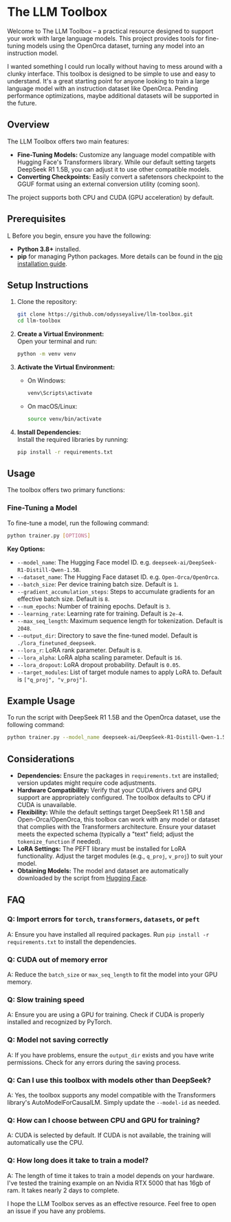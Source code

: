 # The LLM Toolbox

Welcome to The LLM Toolbox – a practical resource designed to support your work with large language models. This project provides tools for fine-tuning models using the OpenOrca dataset, turning any model into an instruction model.

I wanted something I could run locally without having to mess around with a clunky interface. This toolbox is designed to be simple to use and easy to understand. It's a great starting point for anyone looking to train a large language model with an instruction dataset like OpenOrca. Pending performance optimizations, maybe additional datasets will be supported in the future.

## Overview

The LLM Toolbox offers two main features:

- **Fine-Tuning Models:** Customize any language model compatible with Hugging Face's Transformers library. While our default setting targets DeepSeek R1 1.5B, you can adjust it to use other compatible models.
- **Converting Checkpoints:** Easily convert a safetensors checkpoint to the GGUF format using an external conversion utility (coming soon).

The project supports both CPU and CUDA (GPU acceleration) by default.

## Prerequisites

L
Before you begin, ensure you have the following:

- **Python 3.8+** installed.
- **pip** for managing Python packages. More details can be found in the [pip installation guide](https://pip.pypa.io/en/stable/installation/).

## Setup Instructions

1. Clone the repository:

   ```sh
   git clone https://github.com/odysseyalive/llm-toolbox.git
   cd llm-toolbox

   ```

2. **Create a Virtual Environment:**  
   Open your terminal and run:

   ```sh
   python -m venv venv
   ```

3. **Activate the Virtual Environment:**

   - On Windows:

     ```sh
     venv\Scripts\activate
     ```

   - On macOS/Linux:

     ```sh
     source venv/bin/activate
     ```

4. **Install Dependencies:**  
   Install the required libraries by running:

   ```sh
   pip install -r requirements.txt
   ```

## Usage

The toolbox offers two primary functions:

### Fine-Tuning a Model

To fine-tune a model, run the following command:

```sh
python trainer.py [OPTIONS]
```

**Key Options:**

- `--model_name`: The Hugging Face model ID. e.g. `deepseek-ai/DeepSeek-R1-Distill-Qwen-1.5B`.
- `--dataset_name`: The Hugging Face dataset ID. e.g. `Open-Orca/OpenOrca`.
- `--batch_size`: Per device training batch size. Default is `1`.
- `--gradient_accumulation_steps`: Steps to accumulate gradients for an effective batch size. Default is `8`.
- `--num_epochs`: Number of training epochs. Default is `3`.
- `--learning_rate`: Learning rate for training. Default is `2e-4`.
- `--max_seq_length`: Maximum sequence length for tokenization. Default is `2048`.
- `--output_dir`: Directory to save the fine-tuned model. Default is `./lora_finetuned_deepseek`.
- `--lora_r`: LoRA rank parameter. Default is `8`.
- `--lora_alpha`: LoRA alpha scaling parameter. Default is `16`.
- `--lora_dropout`: LoRA dropout probability. Default is `0.05`.
- `--target_modules`: List of target module names to apply LoRA to. Default is `["q_proj", "v_proj"]`.

## Example Usage

To run the script with DeepSeek R1 1.5B and the OpenOrca dataset, use the following command:

```sh
python trainer.py --model_name deepseek-ai/DeepSeek-R1-Distill-Qwen-1.5B --dataset_name Open-Orca/OpenOrca
```

## Considerations

- **Dependencies:** Ensure the packages in `requirements.txt` are installed; version updates might require code adjustments.
- **Hardware Compatibility:** Verify that your CUDA drivers and GPU support are appropriately configured. The toolbox defaults to CPU if CUDA is unavailable.
- **Flexibility:** While the default settings target DeepSeek R1 1.5B and Open-Orca/OpenOrca, this toolbox can work with any model or dataset that complies with the Transformers architecture. Ensure your dataset meets the expected schema (typically a "text" field; adjust the `tokenize_function` if needed).
- **LoRA Settings:** The PEFT library must be installed for LoRA functionality. Adjust the target modules (e.g., `q_proj`, `v_proj`) to suit your model.
- **Obtaining Models:** The model and dataset are automatically downloaded by the script from [Hugging Face](https://huggingface.co/).

## FAQ

### Q: Import errors for `torch`, `transformers`, `datasets`, or `peft`

A: Ensure you have installed all required packages. Run `pip install -r requirements.txt` to install the dependencies.

### Q: CUDA out of memory error

A: Reduce the `batch_size` or `max_seq_length` to fit the model into your GPU memory.

### Q: Slow training speed

A: Ensure you are using a GPU for training. Check if CUDA is properly installed and recognized by PyTorch.

### Q: Model not saving correctly

A: If you have problems, ensure the `output_dir` exists and you have write permissions. Check for any errors during the saving process.

### Q: Can I use this toolbox with models other than DeepSeek?

A: Yes, the toolbox supports any model compatible with the Transformers library's AutoModelForCausalLM. Simply update the `--model-id` as needed.

### Q: How can I choose between CPU and GPU for training?

A: CUDA is selected by default. If CUDA is not available, the training will automatically use the CPU.

### Q: How long does it take to train a model?

A: The length of time it takes to train a model depends on your hardware. I've tested the training example on an Nvidia RTX 5000 that has 16gb of ram. It takes nearly 2 days to complete.

I hope the LLM Toolbox serves as an effective resource. Feel free to open an issue if you have any problems.
